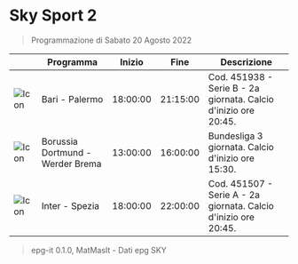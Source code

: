# Sky Sport 2
> Programmazione di Sabato 20 Agosto 2022

||Programma|Inizio|Fine|Descrizione|
|---|---|---|---|---|
|![Icon](https://guidatv.sky.it/uuid/f1a1057c-eed3-436d-ae58-631e25af5c05/cover?md5ChecksumParam=eb46e3fdee65c98648a43c36308b6d65)|Bari - Palermo|18:00:00|21:15:00|Cod. 451938 - Serie B - 2a giornata. Calcio d&#039;inizio ore 20:45.
|![Icon](https://guidatv.sky.it/uuid/bba3c4a2-6c49-4acb-801a-2ce82384b3e2/cover?md5ChecksumParam=684034a0fd857307bbbb7508cf4ea05a)|Borussia Dortmund - Werder Brema|13:00:00|16:00:00|Bundesliga 3 giornata. Calcio d&#039;inizio ore 15:30.
|![Icon](https://guidatv.sky.it/uuid/76d08db0-760c-40f5-9254-1d9189aa63b4/cover?md5ChecksumParam=edbd8666fd800863518dbec9397a5f70)|Inter - Spezia|18:00:00|22:00:00|Cod. 451507 - Serie A - 2a giornata. Calcio d&#039;inizio ore 20:45.



 > epg-it 0.1.0, MatMasIt - Dati epg SKY